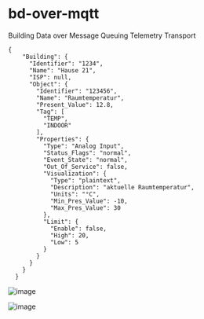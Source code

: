 # bd-over-mqtt
Building Data over Message Queuing Telemetry Transport


```
{
    "Building": {
      "Identifier": "1234",
      "Name": "Hause 21",
      "ISP": null,
      "Object": {
        "Identifier": "123456",
        "Name": "Raumtemperatur",
        "Present_Value": 12.8,
        "Tag": [
          "TEMP",
          "INDOOR"
        ],
        "Properties": {
          "Type": "Analog Input",
          "Status_Flags": "normal",
          "Event_State": "normal",
          "Out_Of_Service": false,
          "Visualization": {
            "Type": "plaintext",
            "Description": "aktuelle Raumtemperatur",
            "Units": "°C",
            "Min_Pres_Value": -10,
            "Max_Pres_Value": 30
          },
          "Limit": {
            "Enable": false,
            "High": 20,
            "Low": 5
          }
        }
      }
    }
  }
```

![image](https://user-images.githubusercontent.com/44277174/173437684-12059508-6cc5-414c-bfe4-228c999f0602.png)

![image](https://user-images.githubusercontent.com/44277174/173437789-f36a1ed8-946f-47d1-b4da-78b802d702b1.png)

